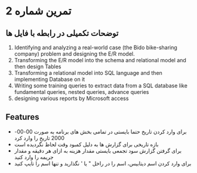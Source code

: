 # تمرین شماره 2 
## توضحات تکمیلی در رابطه با فایل ها

1. Identifying and analyzing a real-world case (the Bido bike-sharing company) problem and designing the E/R model.
2. Transforming the E/R model into the schema and relational model and then design Tables
3. Transforming a relational model into SQL language and then implementing Database on it
4. Writing some training queries to extract data from a SQL database like fundamental queries,
nested queries, advance queries
5. designing various reports by Microsoft access



## Features

- برای وارد کردن تاریخ حتما بایستی در تمامی بخش های برنامه به صورت 00-00-2000 تاریخ را وارد کرد
- بازه تاریخی برای گزارش ها به دلیل کمبود وقت لحاظ نگردیده است
- برای گرفتن گزارش سود تجمعی بایستی مقدار هزینه به ازای هر دقیقه و مقدار جریمه را وارد کنید
- برای وارد کردن اسم دیتابیس، اسم را در راخل " یا ' نگذارید و تنها اسم را تایپ کنید
